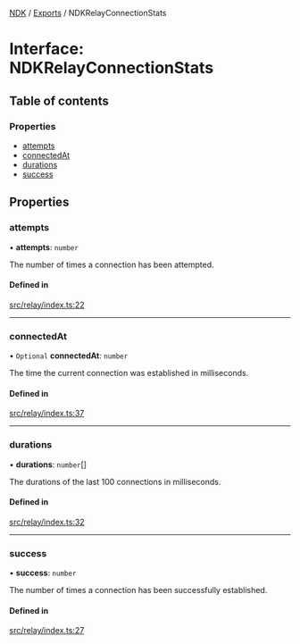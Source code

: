 [NDK](../README.md) / [Exports](../modules.md) / NDKRelayConnectionStats

# Interface: NDKRelayConnectionStats

## Table of contents

### Properties

- [attempts](NDKRelayConnectionStats.md#attempts)
- [connectedAt](NDKRelayConnectionStats.md#connectedat)
- [durations](NDKRelayConnectionStats.md#durations)
- [success](NDKRelayConnectionStats.md#success)

## Properties

### attempts

• **attempts**: `number`

The number of times a connection has been attempted.

#### Defined in

[src/relay/index.ts:22](https://github.com/nostr-dev-kit/ndk/blob/bdedd0e/src/relay/index.ts#L22)

___

### connectedAt

• `Optional` **connectedAt**: `number`

The time the current connection was established in milliseconds.

#### Defined in

[src/relay/index.ts:37](https://github.com/nostr-dev-kit/ndk/blob/bdedd0e/src/relay/index.ts#L37)

___

### durations

• **durations**: `number`[]

The durations of the last 100 connections in milliseconds.

#### Defined in

[src/relay/index.ts:32](https://github.com/nostr-dev-kit/ndk/blob/bdedd0e/src/relay/index.ts#L32)

___

### success

• **success**: `number`

The number of times a connection has been successfully established.

#### Defined in

[src/relay/index.ts:27](https://github.com/nostr-dev-kit/ndk/blob/bdedd0e/src/relay/index.ts#L27)
